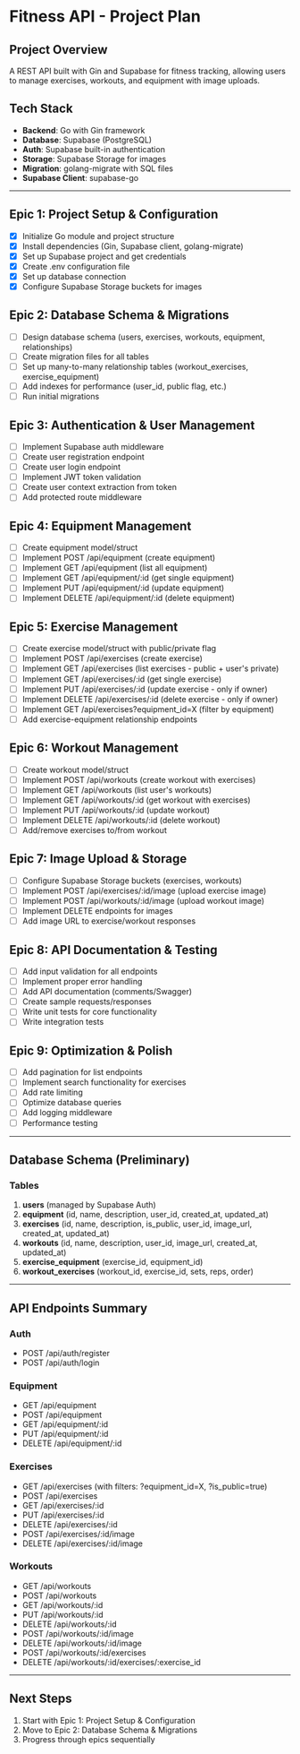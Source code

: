 # Fitness API - Project Plan

## Project Overview
A REST API built with Gin and Supabase for fitness tracking, allowing users to manage exercises, workouts, and equipment with image uploads.

## Tech Stack
- **Backend**: Go with Gin framework
- **Database**: Supabase (PostgreSQL)
- **Auth**: Supabase built-in authentication
- **Storage**: Supabase Storage for images
- **Migration**: golang-migrate with SQL files
- **Supabase Client**: supabase-go

---

## Epic 1: Project Setup & Configuration
- [x] Initialize Go module and project structure
- [x] Install dependencies (Gin, Supabase client, golang-migrate)
- [x] Set up Supabase project and get credentials
- [x] Create .env configuration file
- [x] Set up database connection
- [x] Configure Supabase Storage buckets for images

## Epic 2: Database Schema & Migrations
- [ ] Design database schema (users, exercises, workouts, equipment, relationships)
- [ ] Create migration files for all tables
- [ ] Set up many-to-many relationship tables (workout_exercises, exercise_equipment)
- [ ] Add indexes for performance (user_id, public flag, etc.)
- [ ] Run initial migrations

## Epic 3: Authentication & User Management
- [ ] Implement Supabase auth middleware
- [ ] Create user registration endpoint
- [ ] Create user login endpoint
- [ ] Implement JWT token validation
- [ ] Create user context extraction from token
- [ ] Add protected route middleware

## Epic 4: Equipment Management
- [ ] Create equipment model/struct
- [ ] Implement POST /api/equipment (create equipment)
- [ ] Implement GET /api/equipment (list all equipment)
- [ ] Implement GET /api/equipment/:id (get single equipment)
- [ ] Implement PUT /api/equipment/:id (update equipment)
- [ ] Implement DELETE /api/equipment/:id (delete equipment)

## Epic 5: Exercise Management
- [ ] Create exercise model/struct with public/private flag
- [ ] Implement POST /api/exercises (create exercise)
- [ ] Implement GET /api/exercises (list exercises - public + user's private)
- [ ] Implement GET /api/exercises/:id (get single exercise)
- [ ] Implement PUT /api/exercises/:id (update exercise - only if owner)
- [ ] Implement DELETE /api/exercises/:id (delete exercise - only if owner)
- [ ] Implement GET /api/exercises?equipment_id=X (filter by equipment)
- [ ] Add exercise-equipment relationship endpoints

## Epic 6: Workout Management
- [ ] Create workout model/struct
- [ ] Implement POST /api/workouts (create workout with exercises)
- [ ] Implement GET /api/workouts (list user's workouts)
- [ ] Implement GET /api/workouts/:id (get workout with exercises)
- [ ] Implement PUT /api/workouts/:id (update workout)
- [ ] Implement DELETE /api/workouts/:id (delete workout)
- [ ] Add/remove exercises to/from workout

## Epic 7: Image Upload & Storage
- [ ] Configure Supabase Storage buckets (exercises, workouts)
- [ ] Implement POST /api/exercises/:id/image (upload exercise image)
- [ ] Implement POST /api/workouts/:id/image (upload workout image)
- [ ] Implement DELETE endpoints for images
- [ ] Add image URL to exercise/workout responses

## Epic 8: API Documentation & Testing
- [ ] Add input validation for all endpoints
- [ ] Implement proper error handling
- [ ] Add API documentation (comments/Swagger)
- [ ] Create sample requests/responses
- [ ] Write unit tests for core functionality
- [ ] Write integration tests

## Epic 9: Optimization & Polish
- [ ] Add pagination for list endpoints
- [ ] Implement search functionality for exercises
- [ ] Add rate limiting
- [ ] Optimize database queries
- [ ] Add logging middleware
- [ ] Performance testing

---

## Database Schema (Preliminary)

### Tables
1. **users** (managed by Supabase Auth)
2. **equipment** (id, name, description, user_id, created_at, updated_at)
3. **exercises** (id, name, description, is_public, user_id, image_url, created_at, updated_at)
4. **workouts** (id, name, description, user_id, image_url, created_at, updated_at)
5. **exercise_equipment** (exercise_id, equipment_id)
6. **workout_exercises** (workout_id, exercise_id, sets, reps, order)

---

## API Endpoints Summary

### Auth
- POST /api/auth/register
- POST /api/auth/login

### Equipment
- GET /api/equipment
- POST /api/equipment
- GET /api/equipment/:id
- PUT /api/equipment/:id
- DELETE /api/equipment/:id

### Exercises
- GET /api/exercises (with filters: ?equipment_id=X, ?is_public=true)
- POST /api/exercises
- GET /api/exercises/:id
- PUT /api/exercises/:id
- DELETE /api/exercises/:id
- POST /api/exercises/:id/image
- DELETE /api/exercises/:id/image

### Workouts
- GET /api/workouts
- POST /api/workouts
- GET /api/workouts/:id
- PUT /api/workouts/:id
- DELETE /api/workouts/:id
- POST /api/workouts/:id/image
- DELETE /api/workouts/:id/image
- POST /api/workouts/:id/exercises
- DELETE /api/workouts/:id/exercises/:exercise_id

---

## Next Steps
1. Start with Epic 1: Project Setup & Configuration
2. Move to Epic 2: Database Schema & Migrations
3. Progress through epics sequentially
